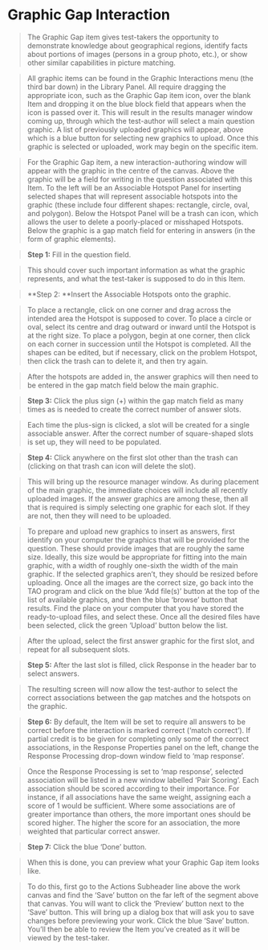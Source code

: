 # Graphic Gap Interaction

>The Graphic Gap item gives test-takers the opportunity to demonstrate knowledge about geographical regions, identify facts about portions of images (persons in a group photo, etc.), or show other similar capabilities in picture matching.

>All graphic items can be found in the Graphic Interactions menu (the third bar down) in the Library Panel. All require dragging the appropriate icon, such as the Graphic Gap item icon, over the blank Item and dropping it on the blue block field that appears when the icon is passed over it. This will result in the results manager window coming up, through which the test-author will select a main question graphic. A list of previously uploaded graphics will appear, above which is a blue button for selecting new graphics to upload. Once this graphic is selected or uploaded, work may begin on the specific item.

>For the Graphic Gap item, a new interaction-authoring window will appear with the graphic in the centre of the canvas. Above the graphic will be a field for writing in the question associated with this Item. To the left will be an Associable Hotspot Panel for inserting selected shapes that will represent associable hotspots into the graphic (these include four different shapes: rectangle, circle, oval, and polygon). Below the Hotspot Panel will be a trash can icon, which allows the user to delete a poorly-placed or misshaped Hotspots. Below the graphic is a gap match field for entering in answers (in the form of graphic elements).

>**Step 1:** Fill in the question field. 

>This should cover such important information as what the graphic represents, and what the test-taker is supposed to do in this Item.

>**Step 2: **Insert the Associable Hotspots onto the graphic.

>To place a rectangle, click on one corner and drag across the intended area the Hotspot is supposed to cover. To place a circle or oval, select its centre and drag outward or inward until the Hotspot is at the right size. To place a polygon, begin at one corner, then click on each corner in succession until the Hotspot is completed. All the shapes can be edited, but if necessary, click on the problem Hotspot, then click the trash can to delete it, and then try again.

>After the hotspots are added in, the answer graphics will then need to be entered in the gap match field below the main graphic.

>**Step 3:** Click the plus sign (+) within the gap match field as many times as is needed to create the correct number of answer slots. 

>Each time the plus-sign is clicked, a slot will be created for a single associable answer. After the correct number of square-shaped slots is set up, they will need to be populated. 

>**Step 4:** Click anywhere on the first slot other than the trash can (clicking on that trash can icon will delete the slot). 

>This will bring up the resource manager window. As during placement of the main graphic, the immediate choices will include all recently uploaded images. If the answer graphics are among these, then all that is required is simply selecting one graphic for each slot. If they are not, then they will need to be uploaded.

>To prepare and upload new graphics to insert as answers, first identify on your computer the graphics that will be provided for the question. These should provide images that are roughly the same size. Ideally, this size would be appropriate for fitting into the main graphic, with a width of roughly one-sixth the width of the main graphic. If the selected graphics aren’t, they should be resized before uploading. Once all the images are the correct size, go back into the TAO program and click on the blue ‘Add file(s)’ button at the top of the list of available graphics, and then the blue ‘browse’ button that results. Find the place on your computer that you have stored the ready-to-upload files, and select these. Once all the desired files have been selected, click the green ‘Upload’ button below the list.

>After the upload, select the first answer graphic for the first slot, and repeat for all subsequent slots.

>**Step 5:** After the last slot is filled, click Response in the header bar to select answers.

>The resulting screen will now allow the test-author to select the correct associations between the gap matches and the hotspots on the graphic. 

>**Step 6:** By default, the Item will be set to require all answers to be correct before the interaction is marked correct (‘match correct’). If partial credit is to be given for completing only some of the correct associations, in the Response Properties panel on the left, change the Response Processing drop-down window field to ‘map response’.

>Once the Response Processing is set to ‘map response’, selected association will be listed in a new window labelled ‘Pair Scoring’. Each association should be scored according to their importance. For instance, if all associations have the same weight, assigning each a score of 1 would be sufficient. Where some associations are of greater importance than others, the more important ones should be scored higher. The higher the score for an association, the more weighted that particular correct answer.

>**Step 7:** Click the blue ‘Done’ button.

>When this is done, you can preview what your Graphic Gap item looks like.

>To do this, first go to the Actions Subheader line above the work canvas and find the ‘Save’ button on the far left of the segment above that canvas. You will want to click the ‘Preview’ button next to the ‘Save’ button. This will bring up a dialog box that will ask you to save changes before previewing your work. Click the blue ‘Save’ button. You’ll then be able to review the Item you’ve created as it will be viewed by the test-taker.
